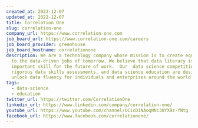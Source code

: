 ```yaml
---
created_at: 2022-12-07
updated_at: 2022-12-07
title: Correlation One
slug: correlation-one
company_url: https://www.correlation-one.com
job_board_url: https://www.correlation-one.com/careers
job_board_provider: greenhouse
job_board_hostname: correlationone
description: We are a technology company whose mission is to create equal access
  to the data-driven jobs of tomorrow. We believe that data literacy is the most
  important skill for the future of work.  Our  data science competitions,
  rigorous data skills assessments, and data science education are designed to
  unlock data fluency for individuals and enterprises around the world.
tags:
  - data-science
  - education
twitter_url: https://twitter.com/CorrelationOne
linkedin_url: https://www.linkedin.com/company/correlation-one/
youtube_url: https://www.youtube.com/channel/UCicDiNAoqNNc38YX9z-YNtg
facebook_url: https://www.facebook.com/correlationone/
---
```

